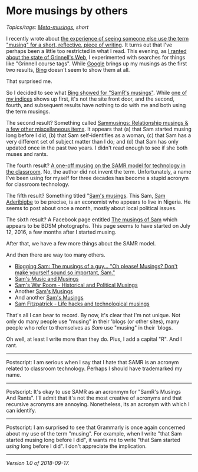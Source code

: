 More musings by others
======================

*Topics/tags: [Meta-musings](index-musings), short*

I recently wrote about [the experience of seeing someone
else use the term "musing" for a short, reflective, piece of
writing](power-pop-musings).  It turns out that I've perhaps
been a little too restricted in what I read.  This evening, as
[I ranted about the state of Grinnell's Web](grinnell-web-governance),
I experimented with searches for things like "Grinnell course tags".
While [Google](https://www.google.com/search?q=Grinnell+course+tags)
brings up my musings as the first two results,
[Bing](https://www.bing.com/search?q=Grinnell+Course+Tags) doesn't seem
to show them at all.

That surprised me.

So I decided to see what [Bing showed for "SamR's
musings"](https://www.bing.com/search?q=SamR's+musings).  While
[one of my indices](index-by-number)  shows up first, it's not
the site front door, and the second, fourth, and subsequent results have
nothing to do with me and both using the term musings.

The second result?  Something called [Sammusings: Relationship musings
& a few other miscellaneous items](https://sammusings.wordpress.com/).
It appears that (a) that Sam started musing long before I did, (b) that
Sam self-identifies as a woman, (c) that Sam has a very different set of
subject matter than I do; and (d) that Sam has only updated once in the
past two years.  I didn't read enough to see if she both muses and rants.

The fourth result?  [A one-off musing
on the SAMR model for technology in the
classroom](http://blog.kathyschrock.net/2013/11/sarm-model-musings.html).
No, the author did not invent the term.  Unfortunately, a name I've
been using for myself for three decades has become a stupid acronym for
classroom technology.

The fifth result?  Something titled "[Sam's
musings](https://samaderibigbe.com/).  This Sam, [Sam
Aderibigbe](https://samaderibigbe.com/about-2/) to be precise, is an
economist who appears to live in Nigeria.  He seems to post about once
a month, mostly about local political issues.

The sixth result?  A Facebook page entitled [The musings of
Sam](https://www.facebook.com/musingsofsam/) which appears to be BDSM
photographs.  This page seems to have started on July 12, 2016, a
few months after I started musing.

After that, we have a few more things about the SAMR model.

And then there are way too many others.

* [Blogging Sam: The musings of a guy... "Oh please! Musings? Don't make yourself sound so important, Sam."](http://www.bloggingsam.com/)
* [Sam's Music and Musings](http://samsmusicandmusings.blogspot.com/)
* [Sam's War Room - Historical and Political Musings](https://samswarroom.wordpress.com/)
* Another [Sam's Musings](https://sites.google.com/site/samsmusings/)
* And another [Sam's Musings](https://samsbanned.blogspot.com/2017/)
* [Sam Fitzpatrick - Life hacks and technological musings](https://samfitzpatrick.com/)

That's all I can bear to record.  By now, it's clear that I'm not unique.
Not only do many people use "musing" in their 'blogs (or other sites),
many people who refer to themselves as *Sam* use "musing" in their 'blogs.

Oh well, at least I write more than they do.  Plus, I add a capital "R".
And I rant.

---

Postscript: I am serious when I say that I hate that SAMR is an acronym
related to classroom technology.  Perhaps I should have trademarked
my name.

---

Postscript: It's okay to use SAMR as an acronmym for "SamR's Musings
And Rants".  I'll admit that it's not the most creative of acronyms and
that recursive acronyms are annoying.  Nonetheless, its an acronym with
which I can identify.

---

Postscript: I am surprised to see that Grammarly is once again
concerned about my use of the term "musing".  For example, when I
write "that Sam started musing long before I did", it wants me to
write "that Sam started *using* long before I did".  I don't appreciate
the implication.

--- 

*Version 1.0 of 2018-09-17.*

